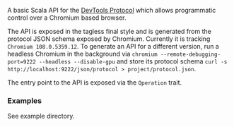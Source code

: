 A basic Scala API for the [DevTools Protocol](https://chromedevtools.github.io/devtools-protocol/) which
allows programmatic control over a Chromium based browser.

The API is exposed in the tagless final style and is generated from the protocol JSON schema exposed by Chromium. Currently it is tracking
`Chromium 108.0.5359.12`. To generate an API for a different version, run a headless Chromium in the background via `chromium --remote-debugging-port=9222 --headless --disable-gpu` and store its protocol schema `curl -s http://localhost:9222/json/protocol > project/protocol.json`.

The entry point to the API is exposed via the `Operation` trait.

### Examples

See example directory.
